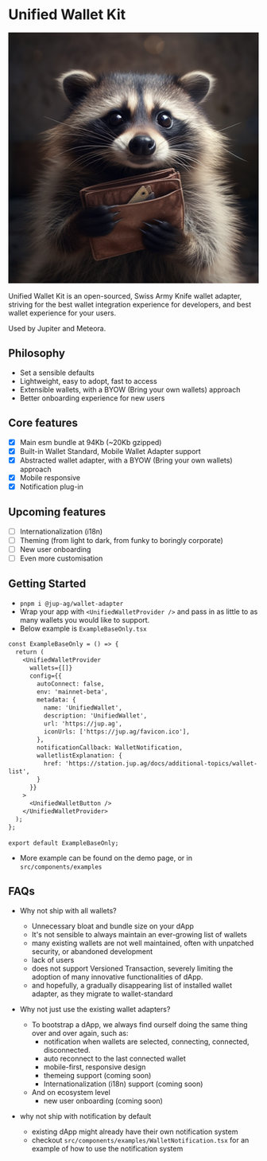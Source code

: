 # Unified Wallet Kit
<img src="public/raccoons_wallet.jpg" />

Unified Wallet Kit is an open-sourced, Swiss Army Knife wallet adapter, striving for the best wallet integration experience for developers, and best wallet experience for your users.

Used by Jupiter and Meteora.

## Philosophy
- Set a sensible defaults
- Lightweight, easy to adopt, fast to access
- Extensible wallets, with a BYOW (Bring your own wallets) approach
- Better onboarding experience for new users

## Core features
- [x] Main esm bundle at 94Kb (~20Kb gzipped)
- [x] Built-in Wallet Standard, Mobile Wallet Adapter support
- [x] Abstracted wallet adapter, with a BYOW (Bring your own wallets) approach
- [x] Mobile responsive
- [x] Notification plug-in

## Upcoming features
- [ ] Internationalization (i18n)
- [ ] Theming (from light to dark, from funky to boringly corporate)
- [ ] New user onboarding
- [ ] Even more customisation

## Getting Started
- `pnpm i @jup-ag/wallet-adapter`
- Wrap your app with `<UnifiedWalletProvider />` and pass in as little to as many wallets you would like to support.
- Below example is `ExampleBaseOnly.tsx`

```tsx
const ExampleBaseOnly = () => {
  return (
    <UnifiedWalletProvider
      wallets={[]}
      config={{
        autoConnect: false,
        env: 'mainnet-beta',
        metadata: {
          name: 'UnifiedWallet',
          description: 'UnifiedWallet',
          url: 'https://jup.ag',
          iconUrls: ['https://jup.ag/favicon.ico'],
        },
        notificationCallback: WalletNotification,
        walletlistExplanation: {
          href: 'https://station.jup.ag/docs/additional-topics/wallet-list',
        }
      }}
    >
      <UnifiedWalletButton />
    </UnifiedWalletProvider>
  );
};

export default ExampleBaseOnly;
```
- More example can be found on the demo page, or in `src/components/examples`


## FAQs
- Why not ship with all wallets?
  - Unnecessary bloat and bundle size on your dApp
  - It's not sensible to always maintain an ever-growing list of wallets
  - many existing wallets are not well maintained, often with unpatched security, or abandoned development
  - lack of users
  - does not support Versioned Transaction, severely limiting the adoption of many innovative functionalities of dApp.
  - and hopefully, a gradually disappearing list of installed wallet adapter, as they migrate to wallet-standard

- Why not just use the existing wallet adapters?
  - To bootstrap a dApp, we always find ourself doing the same thing over and over again, such as:
    - notification when wallets are selected, connecting, connected, disconnected.
    - auto reconnect to the last connected wallet
    - mobile-first, responsive design
    - themeing support (coming soon)
    - Internationalization (i18n) support (coming soon)
  - And on ecosystem level
    - new user onboarding (coming soon)

- why not ship with notification by default
  - existing dApp might already have their own notification system
  - checkout `src/components/examples/WalletNotification.tsx` for an example of how to use the notification system
